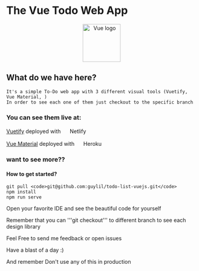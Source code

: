# The Vue Todo Web App

<p align="center"><a href="https://vuejs.org" target="_blank" rel="noopener noreferrer"><img width="100" src="https://vuejs.org/images/logo.png" alt="Vue logo"></a></p>

## What do we have here?
```
It's a simple To-Do web app with 3 different visual tools (Vuetify, Vue Material, )
In order to see each one of them just checkout to the specific branch
```

### You can see them live at:
<p><a href="https://musing-allen-f66af9.netlify.com/">Vuetify</a> deployed with  <img src="https://cdn.netlify.com/2db89aad1f3f291bd8251255283ce5e272119102/1fc4c/img/press/logos/logomark.svg" height="16" width="16"> Netlify </p>
<p><a href="https://vue-material-todo.herokuapp.com/">Vue Material</a> deployed with <img src="https://brand.heroku.com/static/media/heroku-logotype-vertical.f7e1193f.svg" height="16" width="16"> Heroku </p>

### want to see more??
#### How to get started?

```
git pull <code>git@github.com:guylil/todo-list-vuejs.git</code>
npm install
npm run serve
```

 Open your favorite IDE and see the beautiful code for yourself

 Remember that you can '''git checkout''' to different branch to see each design library

 Feel Free to send me feedback or open issues

 Have a blast of a day :)

 And remember <bold>Don't use any of this in production</bold>
